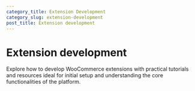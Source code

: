 ```yaml
---
category_title: Extension Development 
category_slug: extension-development
post_title: Extension development
---
```


# Extension development

Explore how to develop WooCommerce extensions with practical tutorials and resources ideal for initial setup and understanding the core functionalities of the platform.
